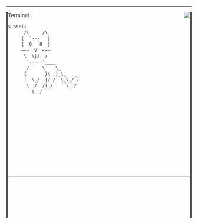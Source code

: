 
---
<a href="#"><img align="left" src="https://raw.githubusercontent.com/spiri-leo/spiri-leo/main/line.png"></a>
<a href="#"><img align="right" src="https://raw.githubusercontent.com/spiri-leo/spiri-leo/main/line.png"></a>
Terminal <a href="https://github.com/"><img align="right" src="https://user-images.githubusercontent.com/65015572/151518813-0a44552a-8f0e-4cf6-baf2-2ce0fa3de208.png"></a>
```
$ ascii
      /\     /\
     {  `---'  }
     {  O   O  }
     ~~>  V  <~~
      \  \|/  /
       `-----'____
       /     \    \_
      {       }\  )_\_   _
      |  \_/  |/ /  \_\_/ )
       \__/  /(_/     \__/
         (__/
    
    
    
    
    
    
    
    
    
    
    
    
    
```
---
